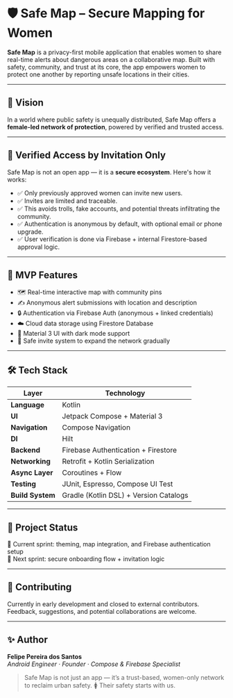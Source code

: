 # 🛡️ Safe Map – Secure Mapping for Women

**Safe Map** is a privacy-first mobile application that enables women to share real-time alerts about dangerous areas on a collaborative map. Built with safety, community, and trust at its core, the app empowers women to protect one another by reporting unsafe locations in their cities.

---

## 🎯 Vision

In a world where public safety is unequally distributed, Safe Map offers a **female-led network of protection**, powered by verified and trusted access.

---

## 🔐 Verified Access by Invitation Only

Safe Map is not an open app — it is a **secure ecosystem**. Here's how it works:

- ✅ Only previously approved women can invite new users.
- ✅ Invites are limited and traceable.
- ✅ This avoids trolls, fake accounts, and potential threats infiltrating the community.
- ✅ Authentication is anonymous by default, with optional email or phone upgrade.
- ✅ User verification is done via Firebase + internal Firestore-based approval logic.

---

## 🧠 MVP Features

- 🗺️ Real-time interactive map with community pins
- ✍️ Anonymous alert submissions with location and description
- 🔒 Authentication via Firebase Auth (anonymous + linked credentials)
- ☁️ Cloud data storage using Firestore Database
- 🌙 Material 3 UI with dark mode support
- 🤝 Safe invite system to expand the network gradually

---

## 🛠️ Tech Stack

| Layer             | Technology                         |
|------------------|-------------------------------------|
| **Language**      | Kotlin                              |
| **UI**            | Jetpack Compose + Material 3        |
| **Navigation**    | Compose Navigation                  |
| **DI**            | Hilt                                |
| **Backend**       | Firebase Authentication + Firestore |
| **Networking**    | Retrofit + Kotlin Serialization     |
| **Async Layer**   | Coroutines + Flow                   |
| **Testing**       | JUnit, Espresso, Compose UI Test    |
| **Build System**  | Gradle (Kotlin DSL) + Version Catalogs |

---
## 🚧 Project Status

🧱 Current sprint: theming, map integration, and Firebase authentication setup  
📌 Next sprint: secure onboarding flow + invitation logic

---

## 🤝 Contributing

Currently in early development and closed to external contributors.  
Feedback, suggestions, and potential collaborations are welcome.

---

## ✨ Author

**Felipe Pereira dos Santos**  
_Android Engineer · Founder · Compose & Firebase Specialist_

> Safe Map is not just an app — it’s a trust-based, women-only network to reclaim urban safety.
> 🚺 Their safety starts with us.
